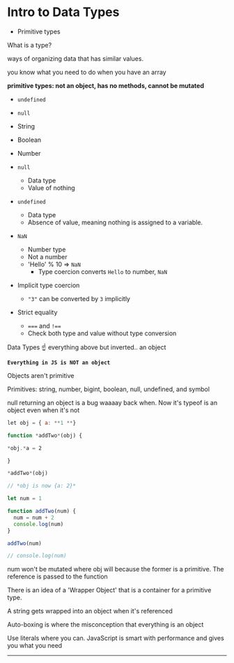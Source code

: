 # Intro to Data Types

- Primitive types

What is a type?

ways of organizing data that has similar values.

you know what you need to do when you have an array

**primitive types: not an object, has no methods, cannot be mutated**

- `undefined`
- `null`
- String
- Boolean
- Number
- `null`
  - Data type
  - Value of nothing
- `undefined`
  - Data type
  - Absence of value, meaning nothing is assigned to a variable.
- `NaN`
  - Number type
  - Not a number
  - 'Hello' % 10 => `NaN`
    - Type coercion converts `Hello` to number, `NaN`
- Implicit type coercion

  - `"3"` can be converted by `3` implicitly

- Strict equality
  - `===` and `!==`
  - Check both type and value without type conversion

Data Types :point_up: everything above but inverted.. an object

**`Everything in JS is NOT an object`**

Objects aren't primitive

Primitives: string, number, bigint, boolean, null, undefined, and symbol

null returning an object is a bug waaaay back when. Now it's typeof is an object even when it's not

```js
let obj = { a: **1 **}

function *addTwo*(obj) {

*obj.*a = 2

}

*addTwo*(obj)

// *obj is now {a: 2}*

let num = 1

function addTwo(num) {
  num = num + 2
  console.log(num)
}

addTwo(num)

// console.log(num)
```

num won't be mutated where obj will because the former is a primitive. The reference is passed to the function

There is an idea of a 'Wrapper Object' that is a container for a primitive type.

A string gets wrapped into an object when it's referenced

Auto-boxing is where the misconception that everything is an object

Use literals where you can. JavaScript is smart with performance and gives you what you need

---
